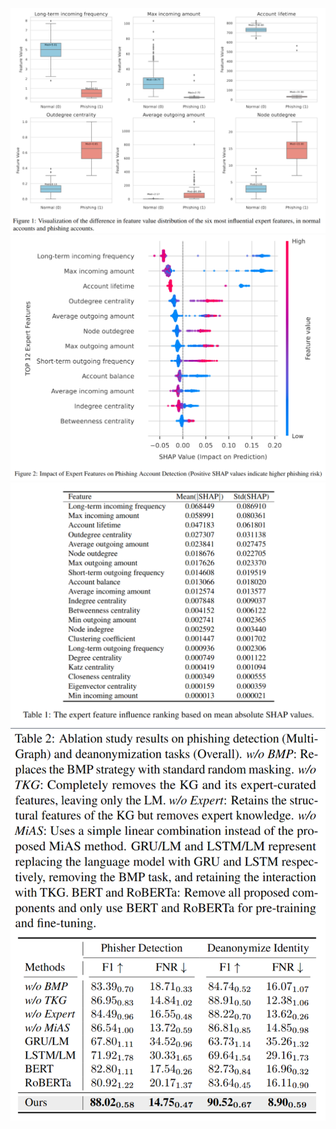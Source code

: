 ![](https://github.com/KGBERT4Eth/ICML_Rebuttal/blob/main/Figure%201.png)
![](https://github.com/KGBERT4Eth/ICML_Rebuttal/blob/main/Figure%202.png)
![](https://github.com/KGBERT4Eth/ICML_Rebuttal/blob/main/Table%201.png)
![](https://github.com/KGBERT4Eth/ICML_Rebuttal/blob/main/Table%202.png)
